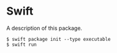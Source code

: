 # Swift

A description of this package.

```
$ swift package init --type executable
$ swift run
```
